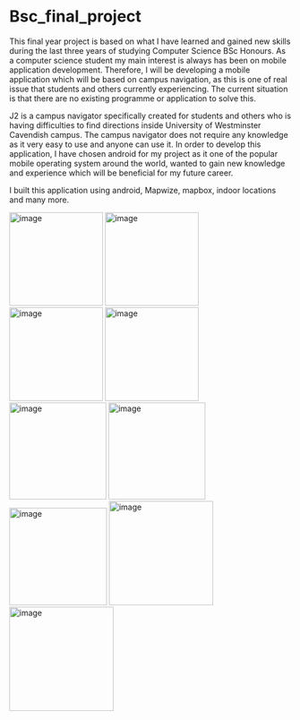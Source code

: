# Bsc_final_project

This final year project is based on what I have learned and gained new skills during the last three years of studying Computer Science BSc Honours. As a computer science student my main interest is always has been on mobile application development. Therefore, I will be developing a mobile application which will be based on campus navigation, as this is one of real issue that students and others currently experiencing. The current situation is that there are no existing programme or application to solve this. 

J2 is a campus navigator specifically created for students and others who is having difficulties to find directions inside University of Westminster Cavendish campus. The campus navigator does not require any knowledge as it very easy to use and anyone can use it. In order to develop this application, I have chosen android for my project as it one of the popular mobile operating system around the world, wanted to gain new knowledge and experience which will be beneficial for my future career.


I built this application using  android, Mapwize, mapbox, indoor locations and many more.


<img width="167" alt="image" src="https://user-images.githubusercontent.com/36281788/170783916-2760c509-f1d9-44bc-be4a-55d6b7f1623c.png">
<img width="167" alt="image" src="https://user-images.githubusercontent.com/36281788/170783954-33904a44-2114-445b-ac2c-5ed88e1f57cc.png">
<img width="167" alt="image" src="https://user-images.githubusercontent.com/36281788/170783969-deaf3381-e668-4cd3-8f3f-fc72743ea101.png">
<img width="167" alt="image" src="https://user-images.githubusercontent.com/36281788/170783975-5a4cb4c1-8bab-48a1-b473-d3cb8958a4fc.png">
<img width="173" alt="image" src="https://user-images.githubusercontent.com/36281788/170783986-b9024f2e-4768-46b3-ba6e-8f78ecf19f26.png">
<img width="173" alt="image" src="https://user-images.githubusercontent.com/36281788/170784002-bd5a69f3-c175-48ac-8fe1-57efd71d2542.png">
<img width="174" alt="image" src="https://user-images.githubusercontent.com/36281788/170784015-3a6ab411-5757-438c-ad8c-ee8f534a3f00.png">
<img width="186" alt="image" src="https://user-images.githubusercontent.com/36281788/170784021-e6ec49cf-4e71-4b71-9d49-fbc3a9515314.png">
<img width="186" alt="image" src="https://user-images.githubusercontent.com/36281788/170784030-22e55f8b-9a4e-45c5-81b9-ffaac8e7164d.png">
